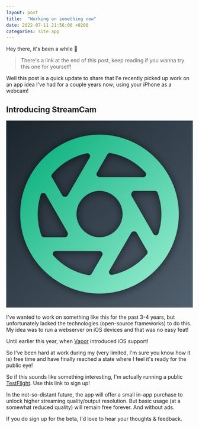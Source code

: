 ```yaml
---
layout: post
title:  "Working on something new"
date: 2022-07-11 21:56:00 +0200
categories: site app
---
```

Hey there, it's been a while 👋

> There's a link at the end of this post, keep reading if you wanna try this one for yourself!

Well this post is a quick update to share that I'e recently picked up work on an app idea I've had for a couple years now; using your iPhone as a webcam!

## Introducing StreamCam

![streamcam](/assets/img/posts/2022/StreamCam/streamcam.png)

I've wanted to work on something like this for the past 3-4 years, but unfortunately lacked the technologies (open-source frameworks) to do this. My idea was to run a webserver on iOS devices and that was no easy feat!

Until earlier this year, when [Vapor](https://vapor.codes) introduced iOS support!

So I've been hard at work during my (very limited, I'm sure you know how it is) free time and have finally reached a state where I feel it's ready for the public eye!

So if this sounds like something interesting, I'm actually running a public [TestFlight](https://testflight.apple.com/join/G2nWjlsH). Use this link to sign up!

In the not-so-distant future, the app will offer a small in-app purchase to unlock higher streaming quality/output resolution. But basic usage (at a somewhat reduced quality) will remain free forever. And without ads.

If you do sign up for the beta, I'd love to hear your thoughts & feedback.